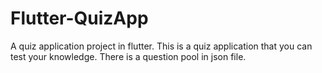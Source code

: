 # Flutter-QuizApp
A quiz application project in flutter.
This is a quiz application that you can test your knowledge. There is a question pool in json file.

